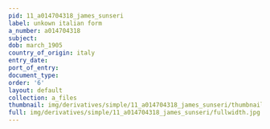 ```yaml
---
pid: 11_a014704318_james_sunseri
label: unkown italian form
a_number: a014704318
subject:
dob: march_1905
country_of_origin: italy
entry_date:
port_of_entry:
document_type:
order: '6'
layout: default
collection: a_files
thumbnail: img/derivatives/simple/11_a014704318_james_sunseri/thumbnail.jpg
full: img/derivatives/simple/11_a014704318_james_sunseri/fullwidth.jpg
---
```

